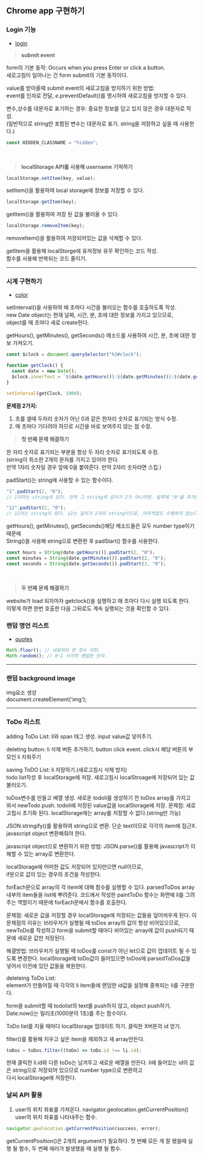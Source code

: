 ## Chrome app 구현하기

### Login 기능

- [login](chrome/js/greetings.js)

> **submit event**

form의 기본 동작: Occurs when you press Enter or click a button.  
새로고침이 일어나는 건 form submit의 기본 동작이다.

value를 받아올때 submit event의 새로고침을 방지하기 위한 방법:  
event를 인자로 전달, _e_.preventDefault()를 명시하여 새로고침을 방지할 수 있다.

변수,상수를 대문자로 표기하는 경우: 중요한 정보를 담고 있지 않은 경우 대문자로 작성.  
(일반적으로 string만 포함된 변수는 대문자로 표기. string을 저장하고 싶을 때 사용한다.)

```javascript
const HIDDEN_CLASSNAME = "hidden";
```

<br>

> **localStorage API를 사용해 username 기억하기**

```javascript
localStorage.setItem(key, value);
```

setItem()을 활용하여 local storage에 정보를 저장할 수 있다.

```javascript
localStorage.getItem(key);
```

getItem()을 활용하여 저장 된 값을 불러올 수 있다.

```javascript
localStorage.removeItem(key);
```

removeItem()을 활용하여 저장되어있는 값을 삭제할 수 있다.

getItem을 활용해 localStorge에 유저정보 유무 확인하는 코드 작성.  
함수를 사용해 반복되는 코드 줄이기.

---

### 시계 구현하기

- [color](chrome/js/clock.js)

setInterval()을 사용하여 매 초마다 시간을 불러오는 함수를 호출하도록 작성.  
new Date object는 현재 날짜, 시간, 분, 초에 대한 정보를 가지고 있으므로,  
object를 매 초마다 새로 create한다.

getHours(), getMinutes(), getSeconds() 메소드를 사용하여 시간, 분, 초에 대한 정보 가져오기.

```javascript
const $clock = document.querySelector("h2#clock");

function getClock() {
  const date = new Date();
  $clock.innerText = `${date.getHours()}:${date.getMinutes()}:${date.getSeconds()}`;
}

setInterval(getClock, 1000);
```

**문제점 2가지:**

1.  초를 셀때 두자리 숫자가 아닌 0과 같은 한자리 숫자로 표기되는 방식 수정.
2.  매 초마다 기다려야 하므로 시간을 바로 보여주지 않는 점 수정.

> **첫 번째 문제 해결하기**

한 자리 숫자로 표기되는 부분을 항상 두 자리 숫자로 표기되도록 수정.  
(string이 최소한 2개의 문자를 가지고 있어야 한다.  
만약 1자리 숫자일 경우 앞에 0을 붙여준다. 만약 2자리 숫자라면 스킵.)

padStart()는 string에 사용할 수 있는 함수이다.

```javascript
"1".padStart(2, "0");
// 1이라는 string이 있다. 만약 그 string의 길이가 2가 아니라면, 앞쪽에 "0"을 추가한다.

"12".padStart(2, "0");
// 12라는 string이 있다. 12는 길이가 2자리 string이므로, 아무작업도 수행하지 않는다.
```

getHours(), getMinutes(), getSeconds()해당 메소드들은 모두 number type이기 때문에  
String()을 사용해 string으로 변환한 후 padStart() 함수를 사용한다.

```javascript
const hours = String(date.getHours()).padStart(2, "0");
const minutes = String(date.getMinutes()).padStart(2, "0");
const seconds = String(date.getSeconds()).padStart(2, "0");
```

<br>

> **두 번째 문제 해결하기**

website가 load 되자마자 getclock()을 실행하고 매 초마다 다시 실행 되도록 한다.  
이렇게 하면 한번 호출한 다음 그뒤로도 계속 실행되는 것을 확인할 수 있다.

### 랜덤 명언 리스트

- [quotes](chrome/js/quotes.js)

```javascript
Math.floor(); // 내림처리 한 정수 리턴.
Math.random(); // 0~1 사이의 랜덤한 숫자.
```

---

### 랜덤 background image

img요소 생성  
document.createElement('img');

---

### ToDo 리스트

adding ToDo List: li와 span 태그 생성. input value값 넣어주기.

deleting button: li 삭제 버튼 추가하기. button click event. click시 해당 버튼의 부모인 li 지워주기

saving ToDO List: li 저장하기.(새로고침시 삭제 방지)  
todo list작성 후 localStorage에 저장. 새로고침시 localStroage에 저장되어 있는 값 불러오기.

toDos변수를 만들고 배열 생성.
새로운 todoli를 생성하기 전 toDos array를 가지고 와서 newTodo push.
todoli에 저장된 value값을 localStorage에 저장.
문제점:
새로고침시 초기화 된다.
localStorage에는 array를 저장할 수 없다.(string만 가능)

JSON.stringify()를 활용하여 string으로 변환.
단순 text이므로 각각의 item에 접근X. javascript object 변환해줘야 한다.

javascript object으로 변환하기 위한 방법:
JSON.parse()를 활용해 javascript가 이해할 수 있는 array로 변환한다.

localStorage에 어떠한 값도 저장되어 있지만으면 null이므로,  
if문으로 값이 있는 경우의 조건을 작성한다.

forEach문으로 array의 각 item에 대해 함수를 실행할 수 있다.
parsedToDos array 내부의 item들을 list에 뿌려준다.
코드에서 작성한 paintToDo 함수는 화면에 li를 그려주는 역할이기 때문에 forEach문에서 함수를 호출한다.

문제점: 새로운 값을 저장할 경우 localStorage에 저장되는 값들을 덮어씌우게 된다.
이 문제점의 이유는 브라우저가 실행될 때 toDos array의 값이 항상 비어있으므로,
newToDo를 작성하고 form을 submit할 때마다 비어있는 array에 값이 push되기 때문에 새로운 값만 저장된다.

해결방법: 브라우저가 실행될 때 toDos를 const가 아닌 let으로 값이 업데이트 될 수 있도록 변경한다.
localStorage에 toDo값이 들어있으면 toDos에 parsedToDos값을 넣어서 이전에 있던 값들을 복원한다.

deleteing ToDo List:  
element가 만들어질 때 각각의 li item들에 랜덤한 id값을 설정해 중복되는 li를 구분한다.

form을 submit할 때 todolist의 text를 push하지 않고, object push하기.
Date.now()는 밀리초(1000분의 1초)를 주는 함수이다.

ToDo list를 지울 때마다 localStorage 업데이트 하기.
클릭한 X버튼의 id 얻기.

filter()를 활용해 지우고 싶은 item을 제외하고 새 array만든다.

```javascript
toDos = toDos.filter((toDo) => toDo.id !== li.id);
```

현재 클릭한 li.id와 다른 toDo는 남겨두고 새로운 배열을 만든다.
li에 들어있는 id의 값은 string으로 저장되어 있으므로 number type으로 변환하고  
다시 localStorage에 저장한다.

### 날씨 API 활용
1. user의 위치 좌표를 가져온다.
navigator.geolocation.getCurrentPosition()
user의 위치 좌표를 나타내주는 함수.

```javascript
navigator.geolocation.getCurrentPosition(success, error);
```
getCurrentPosition()은 2개의 argument가 필요하다.
첫 번째 모든 게 잘 됐을때 실행 될 함수, 두 번째 에러가 발생했을 때 실행 될 함수.

